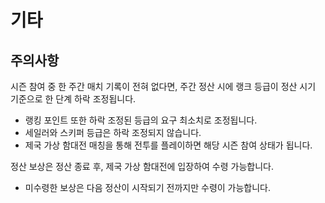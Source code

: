 # 기타


## 주의사항

시즌 참여 중 한 주간 매치 기록이 전혀 없다면, 주간 정산 시에 랭크 등급이 정산 시기 기준으로 한 단계 하락 조정됩니다.
 - 랭킹 포인트 또한 하락 조정된 등급의 요구 최소치로 조정됩니다.
 - 세일러와 스키퍼 등급은 하락 조정되지 않습니다.
 - 제국 가상 함대전 매칭을 통해 전투를 플레이하면 해당 시즌 참여 상태가 됩니다.<br>

정산 보상은 정산 종료 후, 제국 가상 함대전에 입장하여 수령 가능합니다.
 - 미수령한 보상은 다음 정산이 시작되기 전까지만 수령이 가능합니다.<br>
